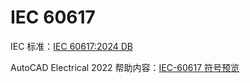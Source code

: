 # IEC 60617

IEC 标准：[IEC 60617:2024 DB][IEC 60617:2024 DB]

AutoCAD Electrical 2022 帮助内容：[IEC-60617 符号预览][AutoCAD Electrical 2022 帮助内容]

[//]: # (IEC 标准)
[IEC 60617:2024 DB]: <https://webstore.iec.ch/publication/2723> "图表用图形符号 - 包含IEC 60617第2至13部分的定期更新在线数据库的12个月订阅"
[AutoCAD Electrical 2022 帮助内容]: <https://help.autodesk.com/view/ACAD_E/2022/CHS/?guid=GUID-7871E6EF-24D5-467E-9B74-321FEDC9DFDA>
